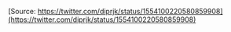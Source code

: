 [Source: https://twitter.com/diprjk/status/1554100220580859908](https://twitter.com/diprjk/status/1554100220580859908)